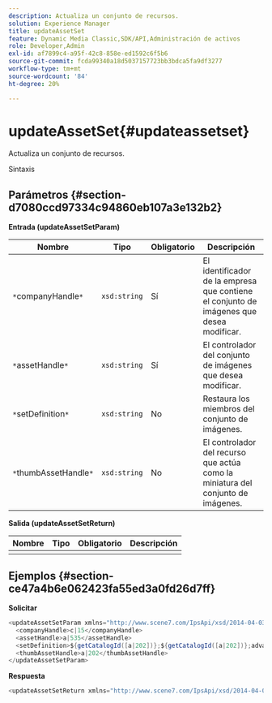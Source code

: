 ```yaml
---
description: Actualiza un conjunto de recursos.
solution: Experience Manager
title: updateAssetSet
feature: Dynamic Media Classic,SDK/API,Administración de activos
role: Developer,Admin
exl-id: af7899c4-a95f-42c8-858e-ed1592c6f5b6
source-git-commit: fcda99340a18d5037157723bb3bdca5fa9df3277
workflow-type: tm+mt
source-wordcount: '84'
ht-degree: 20%

---
```


# updateAssetSet{#updateassetset}

Actualiza un conjunto de recursos.

Sintaxis

## Parámetros {#section-d7080ccd97334c94860eb107a3e132b2}

**Entrada (updateAssetSetParam)**

| Nombre | Tipo | Obligatorio | Descripción |
|---|---|---|---|
| `*`companyHandle`*` | `xsd:string` | Sí | El identificador de la empresa que contiene el conjunto de imágenes que desea modificar. |
| `*`assetHandle`*` | `xsd:string` | Sí | El controlador del conjunto de imágenes que desea modificar. |
| `*`setDefinition`*` | `xsd:string` | No | Restaura los miembros del conjunto de imágenes. |
| `*`thumbAssetHandle`*` | `xsd:string` | No | El controlador del recurso que actúa como la miniatura del conjunto de imágenes. |

**Salida (updateAssetSetReturn)**

| Nombre | Tipo | Obligatorio | Descripción |
|---|---|---|---|
|  |  |  |  |

## Ejemplos {#section-ce47a4b6e062423fa55ed3a0fd26d7ff}

**Solicitar**

```java
<updateAssetSetParam xmlns="http://www.scene7.com/IpsApi/xsd/2014-04-03"> 
  <companyHandle>c|15</companyHandle> 
  <assetHandle>a|535</assetHandle> 
  <setDefinition>${getCatalogId([a|202])};${getCatalogId([a|202])};advanced_image;,${getCatalogId([a|935])};${getCatalogId([a|935])};advanced_image;,${getCatalogId([a|933])};${getCatalogId([a|933])};advanced_image;</setDefinition> 
  <thumbAssetHandle>a|202</thumbAssetHandle> 
</updateAssetSetParam>
```

**Respuesta**

```java
<updateAssetSetReturn xmlns="http://www.scene7.com/IpsApi/xsd/2014-04-03"/>
```
